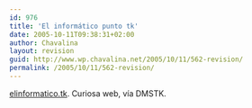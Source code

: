 ```yaml
---
id: 976
title: 'El informático punto tk'
date: 2005-10-11T09:38:31+02:00
author: Chavalina
layout: revision
guid: http://www.wp.chavalina.net/2005/10/11/562-revision/
permalink: /2005/10/11/562-revision/
---
```

<a href="http://www.elinformatico.tk/" target="_blank">elinformatico.tk</a>. Curiosa web, vía DMSTK.